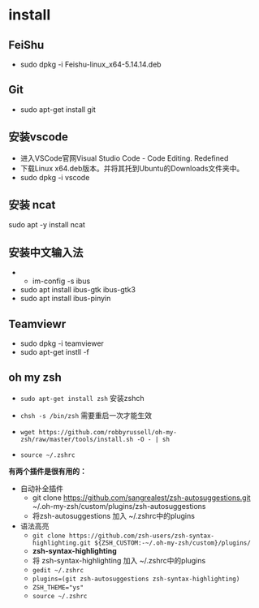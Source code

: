 # install

## FeiShu
- sudo dpkg -i  Feishu-linux_x64-5.14.14.deb
## Git
- sudo apt-get install git
## 安装vscode
- 进入VSCode官网Visual Studio Code - Code Editing. Redefined
- 下载Linux x64.deb版本。并将其托到Ubuntu的Downloads文件夹中。
-  sudo dpkg -i vscode
## 安装 ncat
sudo apt -y install ncat
##  安装中文输入法
- - im-config -s ibus
- sudo apt install ibus-gtk ibus-gtk3
- sudo apt install ibus-pinyin
## Teamviewr
-  sudo dpkg -i  teamviewer 
-  sudo apt-get instll -f 

## oh my zsh
- `sudo apt-get install zsh` 安装zshch
- `chsh -s /bin/zsh`  需要重启一次才能生效

- `wget https://github.com/robbyrussell/oh-my-zsh/raw/master/tools/install.sh -O - | sh `
- `source ~/.zshrc `

**有两个插件是很有用的：**
- 自动补全插件
    - git clone https://github.com/sangrealest/zsh-autosuggestions.git ~/.oh-my-zsh/custom/plugins/zsh-autosuggestions
    - 将zsh-autosuggestions 加入 ~/.zshrc中的plugins
- 语法高亮 
  - `git clone https://github.com/zsh-users/zsh-syntax-highlighting.git ${ZSH_CUSTOM:-~/.oh-my-zsh/custom}/plugins/`
  - **zsh-syntax-highlighting**
  - 将 zsh-syntax-highlighting 加入 ~/.zshrc中的plugins
  - `gedit ~/.zshrc` 
  - `plugins=(git zsh-autosuggestions zsh-syntax-highlighting)`
  - `ZSH_THEME="ys"`
  - `source ~/.zshrc`

